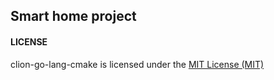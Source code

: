 Smart home project
------------------


#### LICENSE

clion-go-lang-cmake is licensed under the [MIT License (MIT)](https://github.com/e154/clion-go-lang-cmake/blob/dev/LICENSE)
